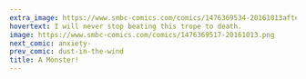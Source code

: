 ```yaml
---
extra_image: https://www.smbc-comics.com/comics/1476369534-20161013after.png
hovertext: I will never stop beating this trope to death.
image: https://www.smbc-comics.com/comics/1476369517-20161013.png
next_comic: anxiety-
prev_comic: dust-in-the-wind
title: A Monster!
---
```


